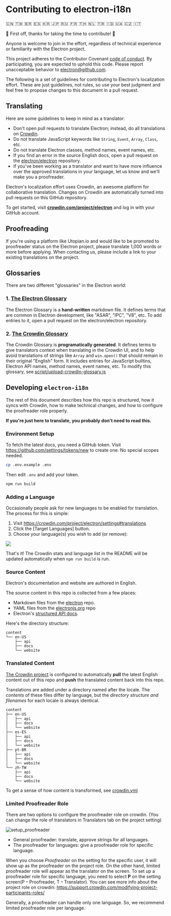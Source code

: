 # Contributing to electron-i18n

🇨🇳 🇹🇼 🇧🇷 🇪🇸 🇰🇷 🇯🇵 🇷🇺 🇫🇷 🇹🇭 🇳🇱 🇹🇷 🇮🇩 🇺🇦 🇨🇿 🇮🇹

💚 First off, thanks for taking the time to contribute! 💚

Anyone is welcome to join in the effort, regardless of technical experience or 
familiarity with the Electron project.

This project adheres to the Contributor Covenant [code of conduct](code_of_conduct.md).
By participating, you are expected to uphold this code. Please report unacceptable
behavior to electron@github.com.

The following is a set of guidelines for contributing to Electron's localization
effort. These are just guidelines, not rules, so use your best judgment and 
feel free to propose changes to this document in a pull request.

## Translating

Here are some guidelines to keep in mind as a translator:

- Don't open pull requests to translate Electron; instead, do all translations on  [Crowdin](https://crowdin.com/project/electron).
- Do not translate JavaScript keywords like `String`, `Event`, `Array`, `Class`, etc.
- Do not translate Electron classes, method names, event names, etc.
- If you find an error in the source English docs, open a pull request on the [electron/electron](https://github.com/electron/electron/tree/master/docs) repository.
- If you've been working as a translator and want to have more influence over the approved translations in your language, let us know and we'll make you a proofreader.

Electron's localization effort uses Crowdin, an awesome platform for 
collaborative translation. Changes on Crowdin are  automatically turned into 
pull requests on this GitHub repository.

To get started, visit 
**[crowdin.com/project/electron](https://crowdin.com/project/electron)** 
and log in with your GitHub account.

## Proofreading

If you're using a platform like Utopian.io and would like to be promoted to 
proofreader status on the Electron project, please translate 1,000 words or 
more before applying. When contacting us, please include a link to your existing translations on the project.

## Glossaries

There are two different "glossaries" in the Electron world:

### 1. [The Electron Glossary](https://github.com/electron/electron/blob/master/docs/glossary.md)

The Electron Glossary is a **hand-written** markdown file. It defines terms 
that are common in Electron development, like "ASAR", "IPC", "V8", etc. 
To add entries to it, open a pull request on the electron/electron repository.

### 2. [The Crowdin Glossary](https://support.crowdin.com/glossary/) 

The Crowdin Glossary is **programatically generated**. It defines terms to give 
translators context when translating in the Crowdin UI, and to help avoid 
translations of strings like `Array` and `win.open()` that should remain in 
their original "English" form. It includes entries for JavaScript builtins, 
Electron API names, method names, event names, etc. To modify this glossary,
see [script/upload-crowdin-glossary.js](script/upload-crowdin-glossary.js)

## Developing `electron-i18n`

The rest of this document describes how this repo is structured, how
it syncs with Crowdin, how to make technical changes, and how to configure the proofreader role properly.

**If you're just here to translate, you probably don't need to read this.**

### Environment Setup

To fetch the latest docs, you need a GitHub token. Visit
https://github.com/settings/tokens/new
to create one. No special scopes needed.

```sh
cp .env.example .env
```

Then edit `.env` and add your token. 

```sh
npm run build
```

### Adding a Language

Occasionally people ask for new languages to be enabled for translation. The 
process for this is simple:

1. Visit https://crowdin.com/project/electron/settings#translations
1. Click the [Target Languages] button.
1. Choose your language(s) you wish to add (or remove):

<img src="https://user-images.githubusercontent.com/2289/34370816-40f085bc-ea7c-11e7-9700-8d346d61113f.png">

That's it! The Crowdin stats and language list in the README will be updated automatically when `npm run build` is run.

### Source Content

Electron's documentation and website are authored in English.

The source content in this repo is collected from a few places:

- Markdown files from the [electron](https://github.com/electron/electron/tree/master/docs) repo.
- YAML files from the [electronjs.org](https://github.com/electron/electronjs.org/blob/master/data/locale.yml) repo
- Electron's [structured API docs](https://electronjs.org/blog/api-docs-json-schema).

Here's the directory structure:

```
content
└── en-US
    ├── api
    ├── docs
    └── website
```

### Translated Content

[The Crowdin project](https://crowdin.com/project/electron) is configured to automatically **pull** the latest English content out of this repo and **push** the translated content back into this repo.

Translations are added under a directory named after the locale. The _contents_ of these files differ by language, but the _directory structure and filenames_ for each locale is always identical.

```
content
├── en-US
│   ├── api
│   ├── docs
│   └── website
├── es-ES
│   ├── api
│   ├── docs
│   └── website
├── pt-BR
│   ├── api
│   ├── docs
│   └── website
└── zh-TW
    ├── api
    ├── docs
    └── website
```

To get a sense of how content is transformed, see [crowdin.yml](crowdin.yml)

[Crowdin]: https://crowdin.com/project/electron

### Limited Proofreader Role

There are two options to configure the proofreader role on crowdin.
(You can change the role of translators in Translators tab on the project setting)

![setup_proofreader](https://user-images.githubusercontent.com/8563047/38530907-43aad2b6-3ca8-11e8-8827-a3be4229d0dd.gif)

- General proofreader: translate, approve strings for all languages.  
- The proofreader for languages: give a proofreader role for specific language. 

When you choose *Proofreader* on the setting for the specific user, it will show up as the proofreader on the project role. On the other hand, limited proofreader role will appear as the translator on the screen. To set up a proofreader role for specific language, you need to select **P** on the setting screen(P – Proofreader, T – Translator). You can see more info about the project role on crowdin: https://support.crowdin.com/modifying-project-participants-roles/

Generally, a proofreader can handle only one language. So, we recommend limited proofreader role per language.